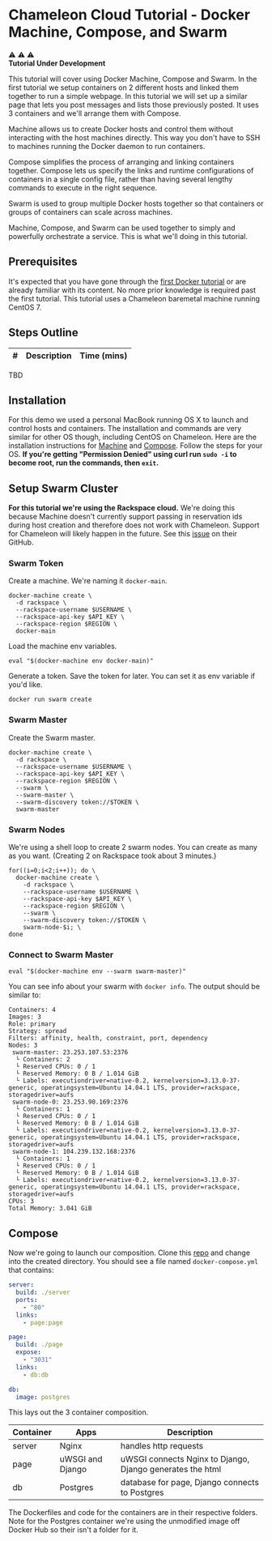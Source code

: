 # Chameleon Cloud Tutorial - Docker Machine, Compose, and Swarm

:warning: :warning: :warning:  
**Tutorial Under Development**

This tutorial will cover using Docker Machine, Compose and Swarm. In the first tutorial we setup containers on 2 different hosts and linked them together to run a simple webpage. In this tutorial we will set up a similar page that lets you post messages and lists those previously posted. It uses 3 containers and we'll arrange them with Compose.

Machine allows us to create Docker hosts and control them without interacting with the host machines directly. This way you don't have to SSH to machines running the Docker daemon to run containers.

Compose simplifies the process of arranging and linking containers together. Compose lets us specify the links and runtime configurations of containers in a single config file, rather than having several lengthy commands to execute in the right sequence.

Swarm is used to group multiple Docker hosts together so that containers or groups of containers can scale across machines.

Machine, Compose, and Swarm can be used together to simply and powerfully orchestrate a service. This is what we'll doing in this tutorial.

## Prerequisites

It's expected that you have gone through the [first Docker tutorial](http://cloudandbigdatalab.github.io/docs/Chameleon%20Cloud%20Tutorial%20-%20Docker%20Fundamentals.pdf) or are already familiar with its content. No more prior knowledge is required past the first tutorial. This tutorial uses a Chameleon baremetal machine running CentOS 7.

## Steps Outline

\# | Description | Time (mins)
---|-------------|------------
TBD

## Installation

For this demo we used a personal MacBook running OS X to launch and control hosts and containers. The installation and commands are very similar for other OS though, including CentOS on Chameleon. Here are the installation instructions for [Machine](https://docs.docker.com/machine/#installation) and [Compose](https://docs.docker.com/compose/install/). Follow the steps for your OS. **If you're getting "Permission Denied" using curl run `sudo -i` to become root, run the commands, then `exit`.**

## Setup Swarm Cluster

**For this tutorial we're using the Rackspace cloud.** We're doing this because Machine doesn't currently support passing in reservation ids during host creation and therefore does not work with Chameleon. Support for Chameleon will likely happen in the future. See this [issue](https://github.com/docker/machine/issues/1461) on their GitHub.

### Swarm Token

Create a machine. We're naming it `docker-main`.

```shell
docker-machine create \
  -d rackspace \
  --rackspace-username $USERNAME \
  --rackspace-api-key $API_KEY \
  --rackspace-region $REGION \
  docker-main
```

Load the machine env variables.

```shell
eval "$(docker-machine env docker-main)"
```

Generate a token. Save the token for later. You can set it as env variable if you'd like.

```shell
docker run swarm create
```

### Swarm Master

Create the Swarm master.

```shell
docker-machine create \
  -d rackspace \
  --rackspace-username $USERNAME \
  --rackspace-api-key $API_KEY \
  --rackspace-region $REGION \
  --swarm \
  --swarm-master \
  --swarm-discovery token://$TOKEN \
  swarm-master
```

### Swarm Nodes

We're using a shell loop to create 2 swarm nodes. You can create as many as you want. (Creating 2 on Rackspace took about 3 minutes.)

```shell
for((i=0;i<2;i++)); do \
  docker-machine create \
    -d rackspace \
    --rackspace-username $USERNAME \
    --rackspace-api-key $API_KEY \
    --rackspace-region $REGION \
    --swarm \
    --swarm-discovery token://$TOKEN \
    swarm-node-$i; \
done
```

### Connect to Swarm Master

```shell
eval "$(docker-machine env --swarm swarm-master)"
```

You can see info about your swarm with `docker info`. The output should be similar to:

```shell
Containers: 4
Images: 3
Role: primary
Strategy: spread
Filters: affinity, health, constraint, port, dependency
Nodes: 3
 swarm-master: 23.253.107.53:2376
  └ Containers: 2
  └ Reserved CPUs: 0 / 1
  └ Reserved Memory: 0 B / 1.014 GiB
  └ Labels: executiondriver=native-0.2, kernelversion=3.13.0-37-generic, operatingsystem=Ubuntu 14.04.1 LTS, provider=rackspace, storagedriver=aufs
 swarm-node-0: 23.253.90.169:2376
  └ Containers: 1
  └ Reserved CPUs: 0 / 1
  └ Reserved Memory: 0 B / 1.014 GiB
  └ Labels: executiondriver=native-0.2, kernelversion=3.13.0-37-generic, operatingsystem=Ubuntu 14.04.1 LTS, provider=rackspace, storagedriver=aufs
 swarm-node-1: 104.239.132.168:2376
  └ Containers: 1
  └ Reserved CPUs: 0 / 1
  └ Reserved Memory: 0 B / 1.014 GiB
  └ Labels: executiondriver=native-0.2, kernelversion=3.13.0-37-generic, operatingsystem=Ubuntu 14.04.1 LTS, provider=rackspace, storagedriver=aufs
CPUs: 3
Total Memory: 3.041 GiB
```

## Compose

Now we're going to launch our composition. Clone this [repo](https://github.com/cloudandbigdatalab/chameleon-cloud-tutorial-docker-2.git) and change into the created directory. You should see a file named `docker-compose.yml` that contains:

```yaml
server:
  build: ./server
  ports:
    - "80"
  links:
    - page:page

page:
  build: ./page
  expose:
    - "3031"
  links:
    - db:db

db:
  image: postgres
```

This lays out the 3 container composition.

Container | Apps | Description
----------|------|------------
server | Nginx | handles http requests
page | uWSGI and Django | uWSGI connects Nginx to Django, Django generates the html
db | Postgres | database for page, Django connects to Postgres

The Dockerfiles and code for the containers are in their respective folders. Note for the Postgres container we're using the unmodified image off Docker Hub so their isn't a folder for it.
